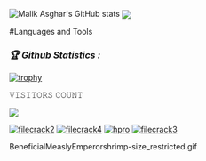 ![Malik Asghar's GitHub stats](https://github-readme-stats.vercel.app/api?username=asgharmalik37&show_icons=true&theme=radical)
<img align="center" src="https://github-readme-stats.anuraghazra1.vercel.app/api/top-langs/?username=asgharmalik37&layout=compact&theme=chartreuse-dark" />

<p align="center"> 

#Languages and Tools

</p>
<h3><b><i>🏆 Github Statistics :</i></b></h3>

<a href="https://github.com/asgharmalik37"><img title="trophy" src="https://github-profile-trophy.vercel.app/?username=asgharmalik37&theme=monokai"></a>

</p>  

<p align="center"> 

 𝚅𝙸𝚂𝙸𝚃𝙾𝚁𝚂 𝙲𝙾𝚄𝙽𝚃

 <img src="https://profile-counter.glitch.me/asgharmalik37/count.svg" />

</p>
<a href="https://github.com/asgharmalik37/filecrack2"><img title="filecrack2" src="https://github-readme-stats.vercel.app/api/pin/?username=asgharmalik37&repo=filecrack2&theme=vision-friendly-dark"></a>
<a href="https://github.com/asgharmalik37/filecrack4"><img title="filecrack4" src="https://github-readme-stats.vercel.app/api/pin/?username=asgharmalik37&repo=filecrack4&theme=dark"></a>
<a href="https://github.com/asgharmalik37/hpro"><img title="hpro" src="https://github-readme-stats.vercel.app/api/pin/?username=asgharmalik37&repo=hpro&theme=vision-friendly-dark"></a>
<a href="https://github.com/asgharmalik37/filecrack3"><img title="filecrack3" src="https://github-readme-stats.vercel.app/api/pin/?username=asgharmalik37&repo=filecrack3&theme=tokyonight"></a>
</p>
BeneficialMeaslyEmperorshrimp-size_restricted.gif
